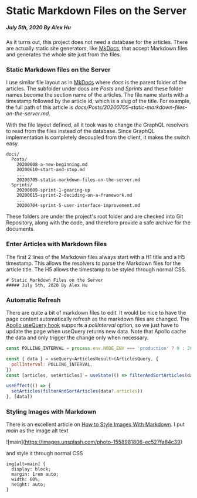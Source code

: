 # Static Markdown Files on the Server
##### July 5th, 2020 By Alex Hu

As it turns out, this project does not need a database for the articles. There are actually
static site generators, like [MkDocs](https://www.mkdocs.org/user-guide/writing-your-docs/),
that accept Markdown files and generates the whole site just from the files.

### Static Markdown files on the Server

I use similar file layout as in [MkDocs](https://www.mkdocs.org/user-guide/writing-your-docs/#file-layout)
where *docs* is the parent folder of the articles. The subfolder under docs are *Posts* and *Sprints*
and these folder names become the section name of the articles. The file name starts with a timestamp followed by
the article id, which is a slug of the title. For example, the full path of this article is
*docs/Posts/20200705-static-markdown-files-on-the-server.md*.

With the file layout defined, all it took was to change the GraphQL resolvers to read from the files
instead of the database. Since GraphQL implementation is completely decoupled from the client,
it makes the switch easy.
```
docs/
  Posts/
    20200608-a-new-beginning.md
    20200610-start-and-stop.md
    ...
    20200705-static-markdown-files-on-the-server.md
  Sprints/
    20200609-sprint-1-gearing-up
    20200615-sprint-2-deciding-on-a-framework.md
    ...
    20200704-sprint-5-user-interface-improvement.md

```
These folders are under the project's root folder and are checked into Git Repository, along with the code,
and therefore provide a safe archive for the documents.

### Enter Articles with Markdown files

The first 2 lines of the Markdown files always start with a H1 title and a H5 timestamp.
This allows the resolvers to parse the Markdown files for the article title.
The H5 allows the timestamp to be styled through normal CSS.

```
# Static Markdown Files on the Server
##### July 5th, 2020 By Alex Hu
```

### Automatic Refresh

There are quite a bit of markdown files to edit. It would be nice to have the page
content automatically refresh as the markdown files are changed. The
[Apollo useQuery hook](https://www.apollographql.com/docs/react/api/react-hooks/)
supports a *pollInterval* option, so we just have to update the page when useQuery
returns new data. Note that Apollo cache the data and only trigger the change only
when necessary.
```js
const POLLING_INTERVAL = process.env.NODE_ENV === 'production' ? 0 : 2000

const { data } = useQuery<ArticlesResult>(ArticlesQuery, {
  pollInterval: POLLING_INTERVAL,
})
const [articles, setArticles] = useState(() => filterAndSortArticles(data?.articles))

useEffect(() => {
  setArticles(filterAndSortArticles(data?.articles))
}, [data])
```

### Styling Images with Markdown

There is an excellent article on
[How to Style Images With Markdown](https://www.xaprb.com/blog/how-to-style-images-with-markdown/).
I put *main* as the image alt text

!\[main\](https://images.unsplash.com/photo-1558981806-ec527fa84c39)

and style it through normal CSS
```
img[alt=main] {
  display: block;
  margin: 1rem auto;
  width: 60%;
  height: auto;
}
```
